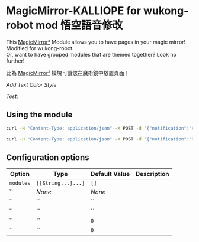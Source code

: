 # MagicMirror-KALLIOPE for wukong-robot mod 悟空語音修改

This [MagicMirror²][mm] Module allows you to have pages in your magic mirror!
Modified for wukong-robot.  
Or, want to have grouped modules that are themed together? Look no further!

此為 [MagicMirror²][mm] 模塊可讓您在魔術鏡中放置頁面！


*Add Text Color Style*

*Test:*



## Using the module

```bash
curl -H "Content-Type: application/json" -X POST -d '{"notification":"KALLIOPE", "payload": "Test1"}' http://localhost/kalliope
```

```bash
curl -H "Content-Type: application/json" -X POST -d '{"notification":"ROBOT", "payload": "Test1"}' http://localhost/kalliope
```

## Configuration options

| Option          | Type               | Default Value            | Description |
| --------------- | ------------------ | ------------------------ | --------- |
| `modules`       | `[[String...]...]` | `[]`                     |  |
| ``      | *None*             | *None*                   |  |
| ``         | ``      | `` |  |
| `` | ``              | ``                   |  |
| ``  | ``              | `0`                      |  |
| ``     | ``              | `0`                      |  |


[mm]: https://github.com/MichMich/MagicMirror
